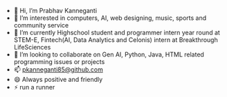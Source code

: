 - 👋 Hi, I’m Prabhav Kanneganti
- 👀 I’m interested in computers, AI, web designing, music, sports and community service
- 🌱 I’m currently Highschool student and programmer intern year round at STEM-E, Fintech(AI, Data Analytics and Celonis) intern at Breakthrough LifeSciences
- 💞️ I’m looking to collaborate on Gen AI, Python, Java, HTML related programming issues or projects
- 📫 pkanneganti85@github.com
- 😄 Always positive and friendly
- ⚡ run a runner

<!---
pkanneganti85/pkanneganti85 is a ✨ special ✨ repository because its `README.md` (this file) appears on your GitHub profile.
You can click the Preview link to take a look at your changes.
--->
